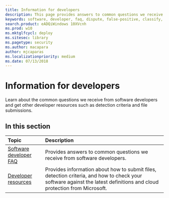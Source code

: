 ```yaml
---
title: Information for developers
description: This page provides answers to common questions we receive from software developers and other useful resources
keywords: software, developer, faq, dispute, false-positive, classify, installer, software, bundler, blocking
search.product: eADQiWindows 10XVcnh
ms.prod: w10
ms.mktglfcycl: deploy
ms.sitesec: library
ms.pagetype: security
ms.author: macapara
author: mjcaparas
ms.localizationpriority: medium
ms.date: 07/13/2018
---
```


# Information for developers
Learn about the common questions we receive from software developers and get other developer resources such as detection criteria and file submissions.

## In this section 
Topic | Description 
:---|:---
[Software developer FAQ](developer-faq.md) | Provides answers to common questions we receive from software developers.
[Developer resources](developer-resources.md) | Provides information about how to submit files, detection criteria, and how to check your software against the latest definitions and cloud protection from Microsoft.



